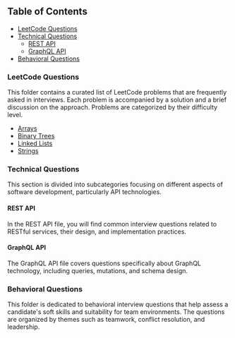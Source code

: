 ## Table of Contents

- [LeetCode Questions](#leetcode-questions)
- [Technical Questions](#technical-questions)
  - [REST API](#rest-api)
  - [GraphQL API](#graphql-api)
- [Behavioral Questions](#behavioral-questions)

### LeetCode Questions

This folder contains a curated list of LeetCode problems that are frequently asked in interviews. Each problem is accompanied by a solution and a brief discussion on the approach. Problems are categorized by their difficulty level.

- [Arrays](/leetcode/arrays)
- [Binary Trees](/leetcode/binary_trees)
- [Linked Lists](/leetcode/linked_lists)
- [Strings](/leetcode/strings)

### Technical Questions

This section is divided into subcategories focusing on different aspects of software development, particularly API technologies.

#### REST API

In the REST API file, you will find common interview questions related to RESTful services, their design, and implementation practices.

#### GraphQL API

The GraphQL API file covers questions specifically about GraphQL technology, including queries, mutations, and schema design.

### Behavioral Questions

This folder is dedicated to behavioral interview questions that help assess a candidate's soft skills and suitability for team environments. The questions are organized by themes such as teamwork, conflict resolution, and leadership.
